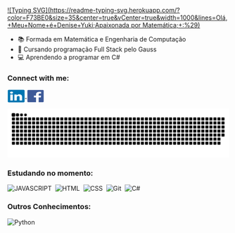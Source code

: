 [![Typing SVG](https://readme-typing-svg.herokuapp.com/?color=F73BE0&size=35&center=true&vCenter=true&width=1000&lines=Olá,+Meu+Nome+é+Denise+Yuki;Apaixonada por Matemática;+:%29)](https://git.io/typing-svg)
- 📚  Formada em Matemática e Engenharia de Computação
- 🧠 Cursando programação Full Stack pelo Gauss
- 💻 Aprendendo a programar em C#

<p align="left">
<h3 align="left">Connect with me:</h3>
<a href="https://www.linkedin.com/in/deniseyuki/" target="blank"><img align="center" src="https://raw.githubusercontent.com/devicons/devicon/master/icons/linkedin/linkedin-original.svg" alt="devesh-kumar-singh-b43580136" height="30" width="40" /> </a>
<a href="https://www.facebook.com/profile.php?id=100082453116640" target="blank"><img align="center" src="https://raw.githubusercontent.com/devicons/devicon/master/icons/facebook/facebook-original.svg" alt="devesh19.07" height="30" width="40" /> </a>

</a>
</p>

  ![Snake animation](https://github.com/DeniseYuki/DeniseYuki/blob/3d9ead7ea088cb442c88da8438babf6884ba02eb/github-contribution-grid-snake.svg)
 
  


### Estudando no momento:
![JAVASCRIPT](https://img.shields.io/badge/-Javascript-0D1117?style=for-the-badge&logo=JavaScript&logoColor=yellow&labelColor=0D1117)&nbsp;
![HTML](https://img.shields.io/badge/-HTML-0D1117?style=for-the-badge&logo=HTML5&labelColor=0D1117)&nbsp;
![CSS](https://img.shields.io/badge/-CSS-0D1117?style=for-the-badge&logo=CSS3&logoColor=1572B6&labelColor=0D1117)&nbsp;
![Git](https://img.shields.io/badge/-Git-0D1117?style=for-the-badge&logo=git&labelColor=0D1117)&nbsp;
![C#](https://img.shields.io/badge/c%23-%23239120.svg?style=for-the-badge&logo=c-sharp&logoColor=white)

### Outros Conhecimentos:
![Python](https://img.shields.io/badge/-Python-0D1117?style=for-the-badge&logo=python&labelColor=0D1117&textColor=0D1117)&nbsp;
